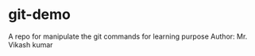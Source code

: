 # git-demo
  A repo for manipulate the git commands for learning purpose
  Author: Mr. Vikash kumar
